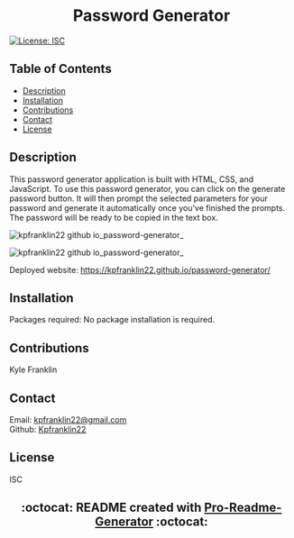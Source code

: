 # <h1 align="center"> Password Generator

[![License: ISC](https://img.shields.io/badge/License-ISC-blue.svg)](https://opensource.org/licenses/ISC)

## Table of Contents

- [Description](#description)
- [Installation](#installation)
- [Contributions](#contributions)
- [Contact](#contact)
- [License](#license)

## Description

This password generator application is built with HTML, CSS, and JavaScript. To use this password generator, you can click on the generate password button. It will then prompt the selected parameters for your password and generate it automatically once you've finished the prompts. The password will be ready to be copied in the text box.

![kpfranklin22 github io_password-generator_](https://user-images.githubusercontent.com/115495027/201177065-c9a70cd0-cea2-4cf2-98bf-285339f1d2a6.png)

![kpfranklin22 github io_password-generator_](https://user-images.githubusercontent.com/115495027/201177065-c9a70cd0-cea2-4cf2-98bf-285339f1d2a6.png)

Deployed website: https://kpfranklin22.github.io/password-generator/

## Installation

Packages required: No package installation is required.

## Contributions

Kyle Franklin

## Contact

Email: kpfranklin22@gmail.com <br/>
Github: [Kpfranklin22](https://github.com/Kpfranklin22)

## License

ISC

## <h2 align="center"> :octocat: README created with [Pro-Readme-Generator](https://github.com/Kpfranklin22/pro-readme-generator) :octocat:
